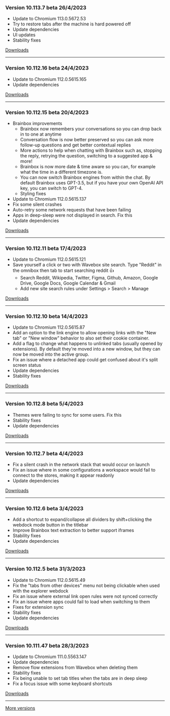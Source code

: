 <h3>Version 10.113.7 beta <span class="date">26/4/2023</span></h3>
<ul>
  <li>Update to Chromium 113.0.5672.53</li>
  <li>Try to restore tabs after the machine is hard powered off</li>
  <li>Update dependencies</li>
  <li>UI updates</li>
  <li>Stability fixes</li>
</ul>

[Downloads](https://wavebox.io/download/release/10.113.7.3)

---

<h3>Version 10.112.16 beta <span class="date">24/4/2023</span></h3>
<ul>
  <li>Update to Chromium 112.0.5615.165</li>
  <li>Update dependencies</li>
</ul>

[Downloads](https://wavebox.io/download/release/10.112.16.3)

---

<h3>Version 10.112.15 beta <span class="date">20/4/2023</span></h3>
<ul>
  <li>
    Brainbox improvements
    <ul>
      <li>
        Brainbox now remembers your conversations so you can drop back in to one at anytime
      </li>
      <li>
        Conversation flow is now better preserved so you can ask more follow-up questions
        and get better contextual replies
      </li>
      <li>
        More actions to help when chatting with Brainbox such as, stopping the reply, retrying
        the question, switching to a suggested app & more!
      </li>
      <li>
        Brainbox is now more date & time aware so you can, for example what the time in a different
        timezone is.
      </li>
      <li>
        You can now switch Brainbox engines from within the chat. By default Brainbox uses GPT-3.5,
        but if you have your own OpenAI API key, you can switch to GPT-4.
      </li>
      <li>
        Styling fixes
      </li>
    </ul>
  </li>
  <li>Update to Chromium 112.0.5615.137</li>
  <li>Fix some silent crashes</li>
  <li>Auto-retry some network requests that have been failing</li>
  <li>Apps in deep-sleep were not displayed in search. Fix this</li>
  <li>Update dependencies</li>
</ul>

[Downloads](https://wavebox.io/download/release/10.112.15.3)

---

<h3>Version 10.112.11 beta <span class="date">17/4/2023</span></h3>
<ul>
  <li>Update to Chromium 112.0.5615.121</li>
  <li>
    Save yourself a click or two with Wavebox site search. Type "Reddit" in the omnibox then
    tab to start searching reddit 👍
    <ul>
      <li>Search Reddit, Wikipedia, Twitter, Figma, Github, Amazon, Google Drive, Google Docs, Google Calendar & Gmail</li>
      <li>Add new site search rules under Settings > Search > Manage</li>
    </ul>
  </li>
</ul>

[Downloads](https://wavebox.io/download/release/10.112.11.3)

---

<h3>Version 10.112.10 beta <span class="date">14/4/2023</span></h3>
<ul>
  <li>Update to Chromium 112.0.5615.87</li>
  <li>
    Add an option to the link engine to allow opening links with the "New tab" or "New window"
    behavior to also set their cookie container.
  </li>
  <li>
    Add a flag to change what happens to unlinked tabs (usually opened by extensions). By
    default they're moved into a new window, but they can now be moved into the active group.
  </li>
  <li>
    Fix an issue where a detached app could get confused about it's split screen status
  </li>
  <li>Update dependencies</li>
  <li>Stability fixes</li>
</ul>

[Downloads](https://wavebox.io/download/release/10.112.10.3)

---

<h3>Version 10.112.8 beta <span class="date">5/4/2023</span></h3>
<ul>
  <li>Themes were failing to sync for some users. Fix this</li>
  <li>Stability fixes</li>
  <li>Update dependencies</li>
</ul>

[Downloads](https://wavebox.io/download/release/10.112.8.3)

---

<h3>Version 10.112.7 beta <span class="date">4/4/2023</span></h3>
<ul>
  <li>Fix a silent crash in the network stack that would occur on launch</li>
  <li>
    Fix an issue where in some configurations a workspace would fail to connect
    to the stores, making it appear readonly
  </li>
  <li>Update dependencies</li>
</ul>

[Downloads](https://wavebox.io/download/release/10.112.7.3)

---

<h3>Version 10.112.6 beta <span class="date">3/4/2023</span></h3>
<ul>
  <li>
    Add a shortcut to expand/collapse all dividers by shift+clicking
    the webdock mode button in the titlebar
  </li>
  <li>Improve Brainbox text extraction to better support iframes</li>
  <li>Stability fixes</li>
  <li>Update dependencies</li>
</ul>

[Downloads](https://wavebox.io/download/release/10.112.6.3)

---

<h3>Version 10.112.5 beta <span class="date">31/3/2023</span></h3>
<ul>
  <li>Update to Chromium 112.0.5615.49</li>
  <li>Fix the "tabs from other devices" menu not being clickable when used with the explorer webdock</li>
  <li>Fix an issue where external link open rules were not synced correctly</li>
  <li>Fix an issue where apps could fail to load when switching to them</li>
  <li>Fixes for extension sync</li>
  <li>Stability fixes</li>
  <li>Update dependencies</li>
</ul>

[Downloads](https://wavebox.io/download/release/10.112.5.3)

---

<h3>Version 10.111.47 beta <span class="date">28/3/2023</span></h3>
<ul>
  <li>Update to Chromium 111.0.5563.147</li>
  <li>Update dependencies</li>
  <li>Remove flow extensions from Wavebox when deleting them</li>
  <li>Stability fixes</li>
  <li>Fix being unable to set tab titles when the tabs are in deep sleep</li>
  <li>Fix a focus issue with some keyboard shortcuts</li>
</ul>

[Downloads](https://wavebox.io/download/release/10.111.47.3)

---
[More versions](https://wavebox.io/changelog/beta/)